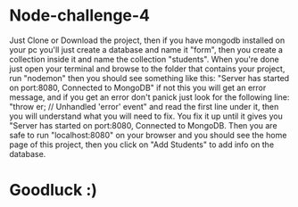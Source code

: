 # Node-challenge-4
Just Clone or Download the project, then if you have mongodb installed on your pc you'll just create a database and name it "form", then you create a collection inside it and name the collection "students". When you're done just open your terminal and browse to the folder that contains your project, run "nodemon" then you should see something like this:
"Server has started on port:8080, 
 Connected to MongoDB" if not this you will get an error message, and if you get an error don't panick just look for the following line:
"throw er; // Unhandled 'error' event"
and read the first line under it, then you will understand what you will need to fix.
You fix it up until it gives you "Server has started on port:8080, Connected to MongoDB. Then you are safe to run "localhost:8080" on your browser and you should see the home page of this project, then you click on "Add Students" to add info on the database.
# Goodluck **:)**
